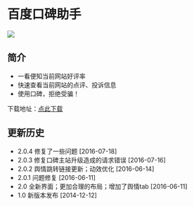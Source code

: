 # 百度口碑助手

![](https://raw.githubusercontent.com/cgzero/koubei-assistant/master/tmp/screen-shot1.jpg)

## 简介

- 一看便知当前网站好评率
- 快速查看当前网站的点评、投诉信息
- 使用口碑，拒绝受骗！

下载地址：[点此下载](https://chrome.google.com/webstore/detail/elhlhmdgbofohgejabadfgmchigjbllp)

## 更新历史

- 2.0.4 修复了一些问题 [2016-07-18]
- 2.0.3 修复口碑主站升级造成的请求错误 [2016-07-16]
- 2.0.2 舆情跳转链接更新；动效优化 [2016-06-14]
- 2.0.1 问题修复 [2016-06-11]
- 2.0 全新界面；更加合理的布局；增加了舆情tab [2016-06-11]
- 1.0 新版本发布 [2014-12-12]
